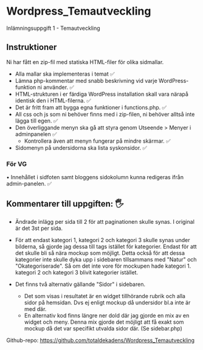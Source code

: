 # Wordpress_Temautveckling
Inlämningsuppgift 1 - Temautveckling

## Instruktioner
Ni har fått en zip-fil med statiska HTML-filer för olika sidmallar.
* Alla mallar ska implementeras i temat ✅
* Lämna php-kommentar med snabb  beskrivning vid varje WordPress-funktion ni använder.  ✅
* HTML-strukturen i er färdiga WordPress installation skall vara närapå identisk den i HTML-filerna. ✅
* Det är fritt fram att bygga egna funktioner i functions.php. ✅
* All css och js som ni behöver finns med i zip-filen, ni behöver alltså inte lägga till egen. ✅
* Den överliggande menyn ska gå att styra genom Utseende > Menyer i adminpanelen ✅
    - Kontrollera även att menyn fungerar på mindre skärmar. ✅
* Sidomenyn på undersidorna ska lista syskonsidor. ✅

### För VG  
• Innehållet i sidfoten samt bloggens sidokolumn kunna redigeras ifrån admin-panelen. ✅





## Kommentarer till uppgiften: 🖐

* Ändrade inlägg per sida till 2 för att paginationen skulle synas. I original är det 3st per sida. 
* För att endast kategori 1, kategori 2 och kategori 3 skulle synas under bilderna, så gjorde jag dessa till tags istället för kategorier. Endast för att det skulle bli så nära mockup som möjligt. Detta också för att dessa kategorier inte skulle dyka upp i sidebaren tillsammans med "Natur" och "Okategoriserade". Så om det inte vore för mockupen hade kategori 1. kategori 2 och kategori 3 blivit kategorier istället. 

* Det finns två alternativ gällande "Sidor" i sidebaren. 
    - Det som visas i resultatet är en widget tillhörande rubrik och alla sidor på hemsidan. Dvs ej enligt mockup då undersidor bl.a inte är med där. 
    - En alternativ kod finns längre ner dold där jag gjorde en mix av en widget och meny. Denna mix gjorde det möjligt att få exakt som mockup då det var                     specifikt utvalda sidor där. (Se sidebar.php) 


Github-repo: https://github.com/totaldekadens/Wordpress_Temautveckling
